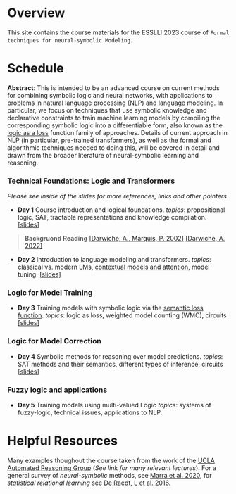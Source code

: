 Overview
==========
This site contains the course materials for  the ESSLLI 2023 course of `Formal techniques for neural-symbolic Modeling`. 

Schedule
==========

**Abstract**: This is intended to be an advanced course on current methods for combining symbolic logic and neural networks, with applications to problems in natural language processing (NLP) and language modeling. In particular, we focus on techniques that use symbolic knowledge and declarative constraints to train machine learning models by compiling the corresponding symbolic logic into a differentiable form, also known as the [logic as a loss](https://arxiv.org/abs/2108.11451) function family of approaches. Details of current approach in NLP (in particular, pre-trained transformers), as well as the formal and algorithmic techniques needed to doing this, will be covered in detail and drawn from the broader literature of neural-symbolic learning and reasoning.

### Technical Foundations: Logic and Transformers

*Please see inside of the slides for more references, links and other pointers* 

- **Day 1** Course introduction and logical foundations. *topics*: propositional logic, SAT, tractable representations and knowledge compilation. [[slides]](https://github.com/yakazimir/esslli_neural_symbolic/blob/main/slides/lecture1.pdf)
> **Backgruond Reading** [[Darwiche, A., Marquis, P. 2002]](https://www.jair.org/index.php/jair/article/view/10311) [[Darwiche, A. 2022]](https://arxiv.org/abs/2202.02942)

- **Day 2** Introduction to language modeling and transformers. *topics*: classical vs. modern LMs, [contextual models and attention](https://peterbloem.nl/blog/transformers), model tuning. [[slides]](https://github.com/yakazimir/esslli_neural_symbolic/blob/main/slides/lecture2.pdf)

### Logic for Model Training

- **Day 3** Training models with symbolic logic via the [semantic loss function](https://proceedings.mlr.press/v80/xu18h.html). *topics*: logic as loss, weighted model counting (WMC), circuits [[slides]](https://github.com/yakazimir/esslli_neural_symbolic/blob/main/slides/lecture3.pdf)

### Logic for Model Correction

- **Day 4**  Symbolic methods for reasoning over model predictions. *topics*: SAT methods and their semantics, different types of inference, circuits [[slides]](https://github.com/yakazimir/esslli_neural_symbolic/blob/main/slides/lecture4.pdf)

### Fuzzy logic and applications

- **Day 5** Training models using multi-valued Logic *topics*: systems of fuzzy-logic, technical issues, applications to NLP.

Helpful Resources 
==========

Many examples thoughout the course taken from the work of the [UCLA Automated Reasoning Group](https://www.youtube.com/@UCLA.Reasoning) (*See link for many relevant lectures*). For a general survey of *neural-symbolic* methods, see [Marra et al. 2020](https://arxiv.org/abs/2108.11451), for *statistical relational learning* see [De Raedt, L et al. 2016](https://link.springer.com/book/10.1007/978-3-031-01574-8).

